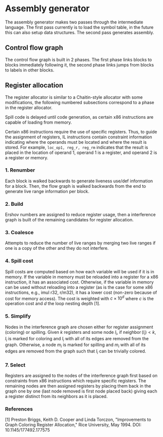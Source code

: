 # Assembly generator

The assembly generator makes two passes through the intermediate language. The first pass currently is to load the symbol table, in the future this can also setup data structures. The second pass generates assembly.

## Control flow graph

The control flow graph is built in 2 phases. The first phase links blocks to blocks immediately following it, the second phase links jumps from blocks to labels in other blocks.

## Register allocation

The register allocator is similar to a Chaitin-style allocator with some modifications, the following numbered subsections correspond to a phase in the register allocator.

Spill code is delayed until code generation, as certain x86 instructions are capable of loading from memory.

Certain x86 instructions require the use of specific registers. Thus, to guide the assignment of registers, IL instructions contain constraint information indicating where the operands must be located and where the result is stored. For example, `loc_op1, reg_r, reg_rm` indicates that the result is placed in the location of operand 1, operand 1 is a register, and operand 2 is a register or memory.

### 1. Renumber

Each block is walked backwards to generate liveness use/def information for a block. Then, the flow graph is walked backwards from the end to generate live range information per block.

### 2. Build

Ershov numbers are assigned to reduce register usage, then a interference graph is built of the remaining candidates for register allocation.

### 3. Coalesce

Attempts to reduce the number of live ranges by merging two live ranges if one is a copy of the other and they do not interfere.

### 4. Spill cost

Spill costs are computed based on how each variable will be used if it is in memory. If the variable in memory must be reloaded into a register for a x86 instruction, it has an associated cost. Otherwise, if the variable in memory can be used without reloading into a register (as is the case for some x86 instructions, e.g., imul r32, r/m32), it has a lower cost (non-zero because of cost for memory access). The cost is weighted with $c\times 10^d$ where $c$ is the operation cost and $d$ the loop nesting depth [1].

### 5. Simplify

Nodes in the interference graph are chosen either for register assignment (coloring) or spilling. Given $k$ registers and some node $l_i$, if $\operatorname{neighbor}(l_i) < k$, $l_i$ is marked for coloring and $l_i$ with all of its edges are removed from the graph. Otherwise, a node $m_i$ is marked for spilling and $m_i$ with all of its edges are removed from the graph such that $l_i$ can be trivially colored.

### 7. Select

Registers are assigned to the nodes of the interference graph first based on constraints from x86 instructions which require specific registers. The remaining nodes are then assigned registers by placing them back in the graph one by one (last node removed is first node placed back) giving each a register distinct from its neighbors as it is placed.

### References

[1] Preston Briggs, Keith D. Cooper and Linda Torczon, "Improvements to Graph Coloring Register Allocation," Rice University, May 1994. DOI: 10.1145/177492.177575

